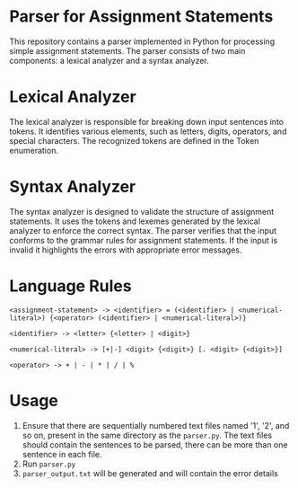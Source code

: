 # Parser for Assignment Statements
This repository contains a parser implemented in Python for processing simple assignment statements. The parser consists of two main components: a lexical analyzer and a syntax analyzer.

# Lexical Analyzer
The lexical analyzer is responsible for breaking down input sentences into tokens. It identifies various elements, such as letters, digits, operators, and special characters. The recognized tokens are defined in the Token enumeration.

# Syntax Analyzer
The syntax analyzer is designed to validate the structure of assignment statements. It uses the tokens and lexemes generated by the lexical analyzer to enforce the correct syntax. The parser verifies that the input conforms to the grammar rules for assignment statements. If the input is invalid it highlights the errors with appropriate error messages.

# Language Rules
`<assignment-statement> -> <identifier> = (<identifier> | <numerical-literal>) {<operator> (<identifier> | <numerical-literal>)}`

`<identifier> -> <letter> {<letter> | <digit>}`

`<numerical-literal> -> [+|-] <digit> {<digit>} [. <digit> {<digit>}]`

`<operator> -> + | - | * | / | %`

# Usage
1) Ensure that there are sequentially numbered text files named '1', '2', and so on, present in the same directory as the `parser.py`. The text files should contain the sentences to be parsed, there can be more than one sentence in each file.
2) Run `parser.py`
3) `parser_output.txt` will be generated and will contain the error details
